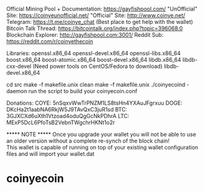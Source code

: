 Official Mining Pool + Documentation: https://gayfishpool.com/
"UnOfficial" Site: https://coinyeunofficial.net/
"Official" Site: http://www.coinye.net/
Telegram: https://t.me/coinye_chat (Best place to get help with the wallet)
Bitcoin Talk Thread: https://bitcointalk.org/index.php?topic=396068.0
Blockchain Explorer: http://gayfishpool.com:3001/
Reddit Sub: https://reddit.com/r/coinyethecoin

Libraries: openssl.x86_64 openssl-devel.x86_64 openssl-libs.x86_64 boost.x86_64 boost-atomic.x86_64 boost-devel.x86_64 libdb.x86_64 libdb-cxx-devel (Need power tools on CentOS/Fedora to download) libdb-devel.x86_64

cd src
make -f makefile.unix clean
make -f makefile.unix
./coinyecoind -daemon
run the script to build your coinyecoin.conf

Donations:
COYE: 5nSqxvWwTrPNZM1LS8tsHn4YXAuJFgrxuu
DOGE: DKcHa2t1aabNA6RkjW5J9TAvQxC3juR1sd
BTC: 3GJXCXd6uXth1Vtzoad4oduQgGcNkPDhrA
LTC: MExP5DcL6PfoTsB2VebnTWgchrHKNt1o2r

***** NOTE *****
Once you upgrade your wallet you will not be able to use an older version without a complete re-synch of the block chain!  
This wallet is capable of running on top of your existing wallet configuration files and will import your wallet.dat

# coinyecoin
